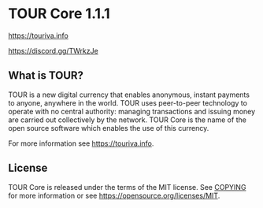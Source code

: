 TOUR Core 1.1.1
===============================


https://touriva.info

https://discord.gg/TWrkzJe

What is TOUR?
----------------

TOUR is a new digital currency that enables anonymous, instant
payments to anyone, anywhere in the world. TOUR uses peer-to-peer technology
to operate with no central authority: managing transactions and issuing money
are carried out collectively by the network. TOUR Core is the name of the open
source software which enables the use of this currency.

For more information see https://touriva.info.



License
-------

TOUR Core is released under the terms of the MIT license. See [COPYING](COPYING) for more
information or see https://opensource.org/licenses/MIT.
